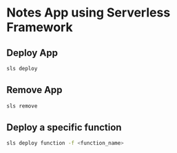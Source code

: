 # Notes App using Serverless Framework

## Deploy App
```sh
sls deploy
```


## Remove App
```sh
sls remove
```


## Deploy a specific function
```sh
sls deploy function -f <function_name>
```



